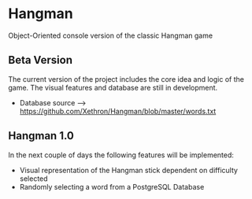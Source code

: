 # Hangman
Object-Oriented console version of the classic Hangman game

## Beta Version
The current version of the project includes the core idea and logic of the game. The visual features and database are still in development. 

- Database source --> https://github.com/Xethron/Hangman/blob/master/words.txt


## Hangman 1.0
In the next couple of days the following features will be implemented:
- Visual representation of the Hangman stick dependent on difficulty selected
- Randomly selecting a word from a PostgreSQL Database
